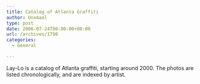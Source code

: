 ```yaml
---
title: Catalog of Atlanta Graffiti
author: Unxmaal
type: post
date: 2006-07-24T00:00:00+00:00
url: /archives/1790
categories:
  - General

---
```

<a xhref="http://www.lay-lo.com/graffiti.html">Lay-Lo</a> is a catalog of Atlanta graffiti, starting around 2000. The photos are listed chronologically, and are indexed by artist.